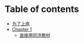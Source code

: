 # Table of contents

* [为了上岸](README.md)
* [Chapter 1](chapter-1/README.md)
  * [直接用同济教材](chapter-1/zhi-jie-yong-tong-ji-jiao-cai.md)

